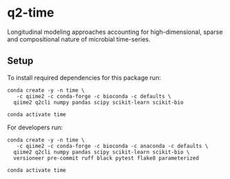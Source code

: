 # q2-time
Longitudinal modeling approaches accounting for high-dimensional, sparse and compositional nature of microbial time-series.

## Setup
<!-- TODO: replace plugin name "time" with something better-->

To install required dependencies for this package run:
```shell
conda create -y -n time \
   -c qiime2 -c conda-forge -c bioconda -c defaults \
  qiime2 q2cli numpy pandas scipy scikit-learn scikit-bio

conda activate time

```

For developers run:

```shell
conda create -y -n time \
   -c qiime2 -c conda-forge -c bioconda -c anaconda -c defaults \
  qiime2 q2cli numpy pandas scipy scikit-learn scikit-bio \
  versioneer pre-commit ruff black pytest flake8 parameterized

conda activate time

```
